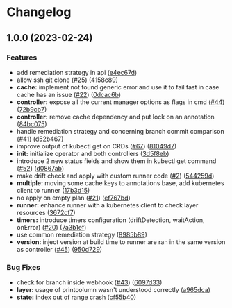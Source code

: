 # Changelog

## 1.0.0 (2023-02-24)


### Features

* add remediation strategy in api ([e4ec67d](https://github.com/padok-team/burrito/commit/e4ec67d26fffd9c9ca847c7ad90110371daa3196))
* allow ssh git clone ([#25](https://github.com/padok-team/burrito/issues/25)) ([4158c89](https://github.com/padok-team/burrito/commit/4158c898b72f1dd071d8bc7d69351f0b7a8f6dbf))
* **cache:** implement not found generic error and use it to fail fast in case cache has an issue ([#22](https://github.com/padok-team/burrito/issues/22)) ([0dcac6b](https://github.com/padok-team/burrito/commit/0dcac6b5c6fab575ec1f2926ecdc0b3d59489046))
* **controller:** expose all the current manager options as flags in cmd ([#44](https://github.com/padok-team/burrito/issues/44)) ([72b9cb7](https://github.com/padok-team/burrito/commit/72b9cb7b220779495b3362443c2781267a14668f))
* **controller:** remove cache dependency and put lock on an annotation ([84bc075](https://github.com/padok-team/burrito/commit/84bc075115bf812fa92f782ff975f97f33812b34))
* handle remediation strategy and concerning branch commit comparison ([#41](https://github.com/padok-team/burrito/issues/41)) ([d52b467](https://github.com/padok-team/burrito/commit/d52b46786983d5492585590339d9f35bb64202eb))
* improve output of kubectl get on CRDs ([#67](https://github.com/padok-team/burrito/issues/67)) ([81049d7](https://github.com/padok-team/burrito/commit/81049d79c822554c1be253abda7117fe7453d49b))
* **init:** initialize operator and both controllers ([3d5f8eb](https://github.com/padok-team/burrito/commit/3d5f8ebe9053920b4a456defd83c3b2e42b31233))
* introduce 2 new status fields and show them in kubectl get command ([#52](https://github.com/padok-team/burrito/issues/52)) ([d0867ab](https://github.com/padok-team/burrito/commit/d0867ab94b06aec9a29ad088790abb3ee6ec4890))
* make drift check and apply with custom runner code ([#2](https://github.com/padok-team/burrito/issues/2)) ([544259d](https://github.com/padok-team/burrito/commit/544259dec499117e4ce890eb32b1756d6706d362))
* **multiple:** moving some cache keys to annotations base, add kubernetes client to runner ([17b3d15](https://github.com/padok-team/burrito/commit/17b3d15b052c9cf647245b081264dd2fea099e85))
* no apply on empty plan ([#21](https://github.com/padok-team/burrito/issues/21)) ([ef767bd](https://github.com/padok-team/burrito/commit/ef767bd569f872702037144eca39b4ae75e7129f))
* **runner:** enhance runner with a kubernetes client to check layer resources ([3672cf7](https://github.com/padok-team/burrito/commit/3672cf77ea95084fc5d85f15bb16594032b21656))
* **timers:** introduce timers configuration (driftDetection, waitAction, onError) ([#20](https://github.com/padok-team/burrito/issues/20)) ([7a3b1ef](https://github.com/padok-team/burrito/commit/7a3b1efb232fcc61b95933a44f099e2d05d29fdb))
* use common remediation strategy ([8985b89](https://github.com/padok-team/burrito/commit/8985b890254c0dfbf1925836f6e8480fc1e9b79b))
* **version:** inject version at build time to runner are ran in the same version as controller ([#45](https://github.com/padok-team/burrito/issues/45)) ([950d729](https://github.com/padok-team/burrito/commit/950d7291859197821f5a1d899d5b3402fe937000))


### Bug Fixes

* check for branch inside webhook ([#43](https://github.com/padok-team/burrito/issues/43)) ([6097d33](https://github.com/padok-team/burrito/commit/6097d33f898fb78d32383d2e09fa6ae9584092a4))
* **layer:** usage of printcolumn wasn't understood correctly ([a965dca](https://github.com/padok-team/burrito/commit/a965dcab4c278440790e2c9c9510653e74b12315))
* **state:** index out of range crash ([cf55b40](https://github.com/padok-team/burrito/commit/cf55b40e885832310b932e41e0468fbf0f67f374))
